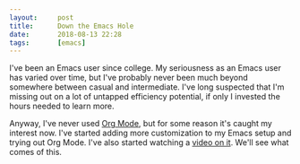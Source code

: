 ```yaml
---
layout:     post
title:      Down the Emacs Hole
date:       2018-08-13 22:28
tags:       [emacs]
---
```


I've been an Emacs user since college. My seriousness as an Emacs user
has varied over time, but I've probably never been much beyond
somewhere between casual and intermediate. I've long suspected that
I'm missing out on a lot of untapped efficiency potential, if only I
invested the hours needed to learn more.

Anyway, I've never used [Org Mode](https://orgmode.org/), but for some
reason it's caught my interest now. I've started adding more
customization to my Emacs setup and trying out Org Mode. I've also
started watching a [video on
it](https://www.youtube.com/watch?v=SzA2YODtgK4). We'll see what comes
of this.
